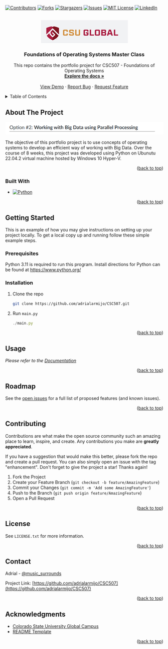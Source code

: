 <!-- Improved compatibility of back to top link: See: https://github.com/othneildrew/Best-README-Template/pull/73 -->
<a name="readme-top"></a>
<!--
*** Thanks for checking out the Best-README-Template. If you have a suggestion
*** that would make this better, please fork the repo and create a pull request
*** or simply open an issue with the tag "enhancement".
*** Don't forget to give the project a star!
*** Thanks again! Now go create something AMAZING! :D
-->



<!-- PROJECT SHIELDS -->
<!--
*** I'm using markdown "reference style" links for readability.
*** Reference links are enclosed in brackets [ ] instead of parentheses ( ).
*** See the bottom of this document for the declaration of the reference variables
*** for contributors-url, forks-url, etc. This is an optional, concise syntax you may use.
*** https://www.markdownguide.org/basic-syntax/#reference-style-links
-->
[![Contributors][contributors-shield]][contributors-url]
[![Forks][forks-shield]][forks-url]
[![Stargazers][stars-shield]][stars-url]
[![Issues][issues-shield]][issues-url]
[![MIT License][license-shield]][license-url]
[![LinkedIn][linkedin-shield]][linkedin-url]



<!-- PROJECT LOGO -->
<br />
<div align="center">
  <a href="https://github.com/adrialarmijo/CSC507">
    <img src="images/logo.png" alt="Logo">
  </a>

<h3 align="center">Foundations of Operating Systems Master Class</h3>

  <p align="center">
    This repo contains the portfolio project for CSC507 - Foundations of Operating Systems
    <br />
    <a href="https://adrial-armijo.atlassian.net/wiki/spaces/FOOS/overview"><strong>Explore the docs »</strong></a>
    <br />
    <br />
    <a href="https://github.com/adrialarmijo/CSC507">View Demo</a>
    ·
    <a href="https://github.com/adrialarmijo/CSC507/issues">Report Bug</a>
    ·
    <a href="https://github.com/adrialarmijo/CSC507/issues">Request Feature</a>
  </p>
</div>



<!-- TABLE OF CONTENTS -->
<details>
  <summary>Table of Contents</summary>
  <ol>
    <li>
      <a href="#about-the-project">About The Project</a>
      <ul>
        <li><a href="#built-with">Built With</a></li>
      </ul>
    </li>
    <li>
      <a href="#getting-started">Getting Started</a>
      <ul>
        <li><a href="#prerequisites">Prerequisites</a></li>
        <li><a href="#installation">Installation</a></li>
      </ul>
    </li>
    <li><a href="#usage">Usage</a></li>
    <li><a href="#roadmap">Roadmap</a></li>
    <li><a href="#contributing">Contributing</a></li>
    <li><a href="#license">License</a></li>
    <li><a href="#contact">Contact</a></li>
    <li><a href="#acknowledgments">Acknowledgments</a></li>
  </ol>
</details>



<!-- ABOUT THE PROJECT -->
## About The Project

[![Product Name Screen Shot][product-screenshot]](https://example.com)

The objective of this portfolio project is to use concepts of operating systems to develop an efficient way of working with Big Data. Over the course of 8 weeks, this project was developed using Python on Ubunutu 22.04.2 virtual machine hosted by Windows 10 Hyper-V. 

<p align="right">(<a href="#readme-top">back to top</a>)</p>



### Built With

* [![Python][Python.js]][Python-url]

<p align="right">(<a href="#readme-top">back to top</a>)</p>



<!-- GETTING STARTED -->
## Getting Started

This is an example of how you may give instructions on setting up your project locally.
To get a local copy up and running follow these simple example steps.

### Prerequisites

Python 3.11 is required to run this program. 
Install directions for Python can be found at https://www.python.org/


### Installation

1. Clone the repo
   ```sh
   git clone https://github.com/adrialarmijo/CSC507.git
   ```
2. Run `main.py`
   ```js
   ./main.py
   ```

<p align="right">(<a href="#readme-top">back to top</a>)</p>



<!-- USAGE EXAMPLES -->
## Usage

_Please refer to the [Documentation](https://adrial-armijo.atlassian.net/wiki/spaces/FOOS/overview)_

<p align="right">(<a href="#readme-top">back to top</a>)</p>



<!-- ROADMAP -->
## Roadmap

See the [open issues](https://github.com/adrialarmijo/CSC507/issues) for a full list of proposed features (and known issues).

<p align="right">(<a href="#readme-top">back to top</a>)</p>



<!-- CONTRIBUTING -->
## Contributing

Contributions are what make the open source community such an amazing place to learn, inspire, and create. Any contributions you make are **greatly appreciated**.

If you have a suggestion that would make this better, please fork the repo and create a pull request. You can also simply open an issue with the tag "enhancement".
Don't forget to give the project a star! Thanks again!

1. Fork the Project
2. Create your Feature Branch (`git checkout -b feature/AmazingFeature`)
3. Commit your Changes (`git commit -m 'Add some AmazingFeature'`)
4. Push to the Branch (`git push origin feature/AmazingFeature`)
5. Open a Pull Request

<p align="right">(<a href="#readme-top">back to top</a>)</p>



<!-- LICENSE -->
## License

See `LICENSE.txt` for more information.

<p align="right">(<a href="#readme-top">back to top</a>)</p>



<!-- CONTACT -->
## Contact

Adrial - [@music_surrounds](https://twitter.com/music_surrounds)

Project Link: [https://github.com/adrialarmijo/CSC507](https://github.com/adrialarmijo/CSC507)

<p align="right">(<a href="#readme-top">back to top</a>)</p>



<!-- ACKNOWLEDGMENTS -->
## Acknowledgments

* [Colorado State University Global Campus](https://csuglobal.edu/)
* [README Template](https://github.com/othneildrew/Best-README-Template)


<p align="right">(<a href="#readme-top">back to top</a>)</p>



<!-- MARKDOWN LINKS & IMAGES -->
<!-- https://www.markdownguide.org/basic-syntax/#reference-style-links -->
[contributors-shield]: https://img.shields.io/github/contributors/adrialarmijo/CSC507.svg?style=for-the-badge
[contributors-url]: https://github.com/adrialarmijo/CSC507/graphs/contributors
[forks-shield]: https://img.shields.io/github/forks/adrialarmijo/CSC507.svg?style=for-the-badge
[forks-url]: https://github.com/adrialarmijo/CSC507/network/members
[stars-shield]: https://img.shields.io/github/stars/adrialarmijo/CSC507.svg?style=for-the-badge
[stars-url]: https://github.com/adrialarmijo/CSC507/stargazers
[issues-shield]: https://img.shields.io/github/issues/adrialarmijo/CSC507.svg?style=for-the-badge
[issues-url]: https://github.com/adrialarmijo/CSC507/issues
[license-shield]: https://img.shields.io/github/license/adrialarmijo/CSC507.svg?style=for-the-badge
[license-url]: https://github.com/adrialarmijo/CSC507/blob/master/LICENSE.txt
[linkedin-shield]: https://img.shields.io/badge/-LinkedIn-black.svg?style=for-the-badge&logo=linkedin&colorB=555
[linkedin-url]: https://linkedin.com/in/adrial-armijo
[product-screenshot]: images/screenshot.png
[Python.js]: https://img.shields.io/badge/python-Python%203.11-blue
[Python-url]: https://www.python.org/
